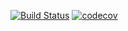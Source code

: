 [![Build Status](https://travis-ci.com/andreqramos/Mql5CodeSnippets.svg?branch=master)](https://travis-ci.com/andreqramos/Mql5CodeSnippets)
[![codecov](https://codecov.io/gh/andreqramos/Mql5CodeSnippets/branch/master/graph/badge.svg?token=Kd1udTsYwg)](https://codecov.io/gh/andreqramos/Mql5CodeSnippets)
